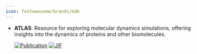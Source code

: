 ```yaml
---
icon: fontawesome/brands/mdb
---
```





- **ATLAS**: Resource for exploring molecular dynamics simulations, offering insights into the dynamics of proteins and other biomolecules.  

    [![Publication](https://img.shields.io/badge/Publication-Citations:29-blue?style=for-the-badge&logo=bookstack)](https://doi.org/10.1093/nar/gkad1084) 
    [![JIF](https://img.shields.io/badge/Impact_Factor-16.60-purple?style=for-the-badge&logo=academia)](https://doi.org/10.1093/nar/gkad1084)


